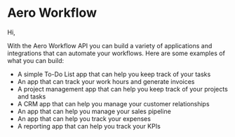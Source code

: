 # Aero Workflow

Hi,

With the Aero Workflow API you can build a variety of applications and integrations that can automate your workflows. Here are some examples of what you can build:

- A simple To-Do List app that can help you keep track of your tasks
- An app that can track your work hours and generate invoices
- A project management app that can help you keep track of your projects and tasks
- A CRM app that can help you manage your customer relationships
- An app that can help you manage your sales pipeline
- An app that can help you track your expenses
- A reporting app that can help you track your KPIs

